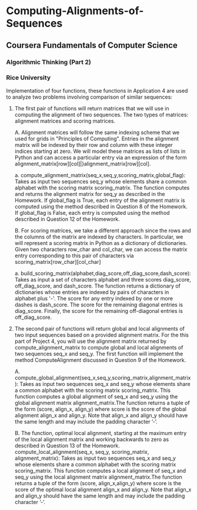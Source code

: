 # Computing-Alignments-of-Sequences
## Coursera Fundamentals of Computer Science
### Algorithmic Thinking (Part 2)
### Rice University

Implementation of four functions,   these functions in Application 4 are used to analyze two problems involving comparison of similar sequences: 

1.  The first pair of functions will return matrices that we will use in computing the alignment of two sequences. The two types of    matrices: alignment matrices and scoring matrices. 

     A.  Alignment matrices will follow the same indexing scheme that we used for grids in "Principles of Computing". Entries in the alignment matrix will be indexed by their row and column with these integer indices starting at zero. We will model these matrices as lists of lists in Python and can access a particular entry via an expression of the form alignment_matrix[row][col]|}alignment_matrix[row][col].
     
     a.  compute_alignment_matrix(seq_x,seq_y,scoring_matrix,global_flag): Takes as input two sequences seq_y whose elements share a
common alphabet with the scoring matrix scoring_matrix. The function computes and returns the alignment matrix for seq_y as described in the Homework. If global_flag is True, each entry of the alignment matrix is computed using the method described in Question 8 of the Homework. If global_flag is False, each entry is computed using the method described in Question 12 of the Homework.
          
     B.  For scoring matrices, we take a different approach since the rows and the columns of the matrix are indexed by characters. In particular, we will represent a scoring matrix in Python as a dictionary of dictionaries. Given two characters row_char and col_char, we can access the matrix entry corresponding to this pair of characters via scoring_matrix[row_char][col_char]
     
     a.  build_scoring_matrix(alphabet,diag_score,off_diag_score,dash_score): Takes as input a set of characters alphabet and three scores diag_score, off_diag_score, and dash_score. The function returns a dictionary of dictionaries whose entries are indexed by pairs of characters in alphabet plus '-'. The score for any entry indexed by one or more dashes is dash_score. The score for the remaining diagonal entries is diag_score. Finally, the score for the remaining off-diagonal entries is off_diag_score.
            
2.  The second pair of functions will return global and local alignments of two input sequences based on a provided alignment matrix.  For the this part of Project 4, you will use the alignment matrix returned by compute_alignment_matrix to compute global and local alignments of two sequences seq_x and seq_y. The first function will implement the method ComputeAlignment discussed in Question 9 of the Homework.

     A.  compute_global_alignment(seq_x,seq_y,scoring_matrix,alignment_matrix): Takes as input two sequences seq_x and seq_y whose elements share a common alphabet with the scoring matrix scoring_matrix. This function computes a global alignment of seq_x and seq_y using the global alignment matrix alignment_matrix.The function returns a tuple of the form (score, align_x, align_y) where score is the score of the global alignment align_x and align_y. Note that align_x and align_y should have the same length and may include the padding character  ’-’.
     
     B.  The function, optimal local alignment, starting at the maximum entry of the local alignment matrix and working backwards to zero as described in Question 13 of the Homework.  compute_local_alignment(seq_x, seq_y, scoring_matrix, alignment_matrix): Takes as input two sequences seq_x and seq_y whose elements share a common alphabet with the scoring matrix scoring_matrix. This function computes a local alignment of seq_x and seq_y using the local alignment matrix alignment_matrix.The function returns a tuple of the form (score, align_x,align_y) where score is the score of the optimal local alignment align_x and align_y. Note that align_x and align_y should have the same length and may include the padding character ’-’.

